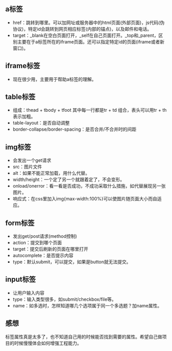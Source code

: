 ## a标签
* href：跳转到哪里。可以加网址或服务器中的html页面(外部页面)，js代码(伪协议)，特定id会跳转到网页相应标签(内部的锚点)，以及邮件和电话。
* target：_blank在空白页面打开，_self在自己页面打开。_top和_parent，区别主要在于a标签所在的iframe页面。还可以指定特定id的页面(iframe或者新窗口)。
## iframe标签
* 现在很少用，主要用于帮助a标签的理解。
## table标签
* 组成：thead + tbody + tfoot  其中每一行都是tr + td 组合，表头可以用tr + th 表示加粗。
* table-layout：是否自动调整
* border-collapse/border-spacing：是否合并/不合并时的间距
## img标签
* 会发出一个get请求
* src：图片文件
* alt：如果不能正常加载，用什么代替。
* width/height：一个定了另一个就跟着定了，不会变形。
* onload/onerror：看一看是否成功，不成功采取什么措施，如代替展现另一张图片。
* 响应式：在css里加入img{max-width:100%}可以使图片随页面大小而自适应。
## form标签
* 发出get/post请求(method控制)
* action：提交到哪个页面
* target：提交后刷新的页面在哪里打开
* autocomplete：是否提示内容
* type：默认submit，可以提交，如果是button就无法提交。
## input标签
* 让用户输入内容
* type：输入类型很多，如submit/checkbox/file等。
* name：如多选时，怎样知道哪几个选项属于同一个多选题？加name属性。
## 感想
标签属性真是太多了，也不知道自己用的时候能否找到需要的属性。希望自己做项目的时候慢慢体会如何增强工程能力。